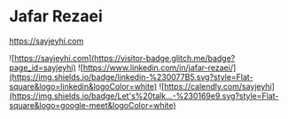 Jafar Rezaei
============
https://sayjeyhi.com

![https://sayjeyhi.com](https://visitor-badge.glitch.me/badge?page_id=sayjeyhi) ![https://www.linkedin.com/in/jafar-rezaei/](https://img.shields.io/badge/linkedin-%230077B5.svg?style=Flat-square&logo=linkedin&logoColor=white) ![https://calendly.com/sayjeyhi](https://img.shields.io/badge/Let's%20talk...-%230169e9.svg?style=Flat-square&logo=google-meet&logoColor=white)

